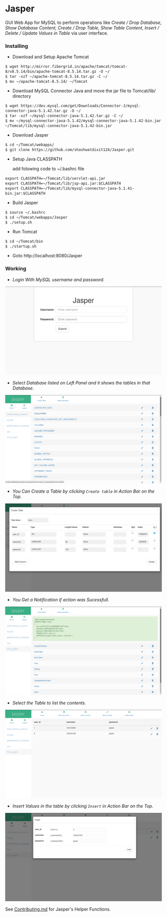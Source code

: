 # Jasper

GUI Web App for MySQL to perform operations like _Create / Drop Database, Show Database Content, Create / Drop Table, Show Table Content, Insert / Delete / Update Values in Table_ via user interface.

### Installing

* Download and Setup Apache Tomcat

```
$ wget http://mirror.fibergrid.in/apache/tomcat/tomcat-8/v8.5.14/bin/apache-tomcat-8.5.14.tar.gz -O ~/
$ tar -xzf ~/apache-tomcat-8.5.14.tar.gz -C ~/
$ mv ~/apache-tomcat-8.5.14/ ~/Tomcat
```

* Download MySQL Connector Java and move the jar file to Tomcat/lib/ directory

```
$ wget https://dev.mysql.com/get/Downloads/Connector-J/mysql-connector-java-5.1.42.tar.gz -O ~/
$ tar -xzf ~/mysql-connector-java-5.1.42.tar.gz -C ~/
$ mv ~/mysql-connector-java-5.1.42/mysql-connector-java-5.1.42-bin.jar ~/Tomcat/lib/mysql-connector-java-5.1.42-bin.jar
```

* Download Jasper

```
$ cd ~/Tomcat/webapps/
$ git clone https://github.com/shashwatdixit124/Jasper.git
```

* Setup Java CLASSPATH

    add folowing code to ~/.bashrc file

```
export CLASSPATH=~/Tomcat/lib/servlet-api.jar
export CLASSPATH=~/Tomcat/lib/jsp-api.jar:$CLASSPATH
export CLASSPATH=~/Tomcat/lib/mysql-connector-java-5.1.41-bin.jar:$CLASSPATH
```

* Build Jasper

```
$ source ~/.bashrc
$ cd ~/Tomcat/webapps/Jasper
$ ./setup.sh
```

* Run Tomcat

```
$ cd ~/Tomcat/bin
$ ./startup.sh
```

* Goto http://localhost:8080/Jasper

### Working

* _Login With MySQL username and password._

![Login Page](Images/login_page.png)

* _Select Database listed on Left Panel and it shows the tables in that Database._

![Table List](Images/database_content.png)

* _You Can Create a Table by clicking `Create table` in Action Bar on the Top._

![Create Table](Images/create_table.png)

* _You Get a Notification if action was Sucessfull._

![Response](Images/user_notification.png)

* _Select the Table to list the contents._

![Table Content](Images/table_content.png)

* _Insert Values in the table by clicking `Insert` in Action Bar on the Top._

![Insert Value in Table](Images/insert_value.png)


See [Contributing.md](Contributing.md) for Jasper's Helper Functions.
